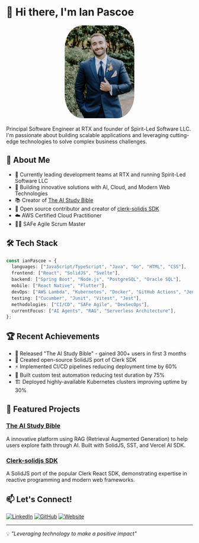 # 👋 Hi there, I'm Ian Pascoe

<div style="display: flex; justify-content: center; margin-bottom: 20px;">
<img src="./pfp.jpeg" alt="Profile Pic" height="250" style="border-radius: 25%;">
</div>

Principal Software Engineer at RTX and founder of Spirit-Led Software LLC. I'm passionate about building scalable applications and leveraging cutting-edge technologies to solve complex business challenges.

## 🚀 About Me

- 💼 Currently leading development teams at RTX and running Spirit-Led Software LLC
- 🌱 Building innovative solutions with AI, Cloud, and Modern Web Technologies
- 📚 Creator of [The AI Study Bible](https://theaistudybible.com)
- 🤝 Open source contributor and creator of [clerk-solidjs SDK](https://github.com/spirit-led-software/clerk-solidjs)
- ☁️ AWS Certified Cloud Practitioner
- 🏃‍♂️ SAFe Agile Scrum Master

## 🛠️ Tech Stack

```typescript
const ianPascoe = {
  languages: ["JavaScript/TypeScript", "Java", "Go", "HTML", "CSS"],
  frontend: ["React", "SolidJS", "Svelte"],
  backend: ["Spring Boot", "Node.js", "PostgreSQL", "Oracle SQL"],
  mobile: ["React Native", "Flutter"],
  devOps: ["AWS Lambda", "Kubernetes", "Docker", "GitHub Actions", "Jenkins"],
  testing: ["Cucumber", "Junit", "Vitest", "Jest"],
  methodologies: ["CI/CD", "SAFe Agile", "DevSecOps"],
  currentFocus: ["AI Agents", "RAG", "Serverless Architecture"],
};
```

## 🏆 Recent Achievements

- 🚀 Released "The AI Study Bible" - gained 300+ users in first 3 months
- 🌟 Created open-source SolidJS port of Clerk SDK
- ⚡ Implemented CI/CD pipelines reducing deployment time by 60%
- 🎯 Built custom test automation reducing test duration by 75%
- 🏗️ Deployed highly-available Kubernetes clusters improving uptime by 30%

## 🌟 Featured Projects

### [The AI Study Bible](https://theaistudybible.com)

A innovative platform using RAG (Retrieval Augmented Generation) to help users explore faith through AI. Built with SolidJS, SST, and Vercel AI SDK.

### [Clerk-solidjs SDK](https://github.com/spirit-led-software/clerk-solidjs)

A SolidJS port of the popular Clerk React SDK, demonstrating expertise in reactive programming and modern web frameworks.

## 📫 Let's Connect!

[![LinkedIn](https://img.shields.io/badge/LinkedIn-0077B5?style=for-the-badge&logo=linkedin&logoColor=white)](https://www.linkedin.com/in/ian-pascoe)
[![GitHub](https://img.shields.io/badge/GitHub-100000?style=for-the-badge&logo=github&logoColor=white)](https://github.com/ian-pascoe)
[![Website](https://img.shields.io/badge/Website-FF7139?style=for-the-badge&logo=firefox-browser&logoColor=white)](https://spiritledsoftware.com)

---

💡 _"Leveraging technology to make a positive impact"_

